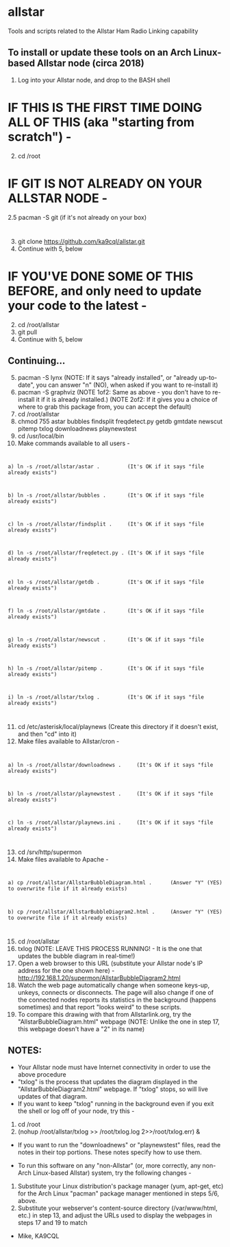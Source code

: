 # allstar
Tools and scripts related to the Allstar Ham Radio Linking capability

To install or update these tools on an Arch Linux-based Allstar node (circa 2018)
---------------------------------------------------------------------------------

1) Log into your Allstar node, and drop to the BASH shell

# IF THIS IS THE FIRST TIME DOING ALL OF THIS (aka "starting from scratch") -
2. cd /root
# IF GIT IS NOT ALREADY ON YOUR ALLSTAR NODE -
2.5 pacman -S git (if it's not already on your box)
#
3. git clone https://github.com/ka9cql/allstar.git
4. Continue with 5, below


# IF YOU'VE DONE SOME OF THIS BEFORE, and only need to update your code to the latest -
2. cd /root/allstar
3. git pull
4. Continue with 5, below


Continuing...
--------------
5) pacman -S lynx         (NOTE: If it says "already installed", or "already up-to-date", you can answer "n" (NO), when asked if you want to re-install it)
6) pacman -S graphviz     (NOTE 1of2: Same as above - you don't have to re-install it if it is already installed.)
                          (NOTE 2of2: If it gives you a choice of where to grab this package from, you can accept the default)
7) cd /root/allstar
8) chmod 755 astar bubbles findsplit freqdetect.py getdb gmtdate newscut pitemp txlog downloadnews playnewstest
9) cd /usr/local/bin
10) Make commands available to all users -
#
    a) ln -s /root/allstar/astar .         (It's OK if it says "file already exists")
#
    b) ln -s /root/allstar/bubbles .       (It's OK if it says "file already exists")
#
    c) ln -s /root/allstar/findsplit .     (It's OK if it says "file already exists")
#
    d) ln -s /root/allstar/freqdetect.py . (It's OK if it says "file already exists")
#
    e) ln -s /root/allstar/getdb .         (It's OK if it says "file already exists")
#
    f) ln -s /root/allstar/gmtdate .       (It's OK if it says "file already exists")
#
    g) ln -s /root/allstar/newscut .       (It's OK if it says "file already exists")
#
    h) ln -s /root/allstar/pitemp .        (It's OK if it says "file already exists")
#
    i) ln -s /root/allstar/txlog .         (It's OK if it says "file already exists")
#

11) cd /etc/asterisk/local/playnews        (Create this directory if it doesn't exist, and then "cd" into it)
12) Make files available to Allstar/cron -
#
    a) ln -s /root/allstar/downloadnews .     (It's OK if it says "file already exists")
#
    b) ln -s /root/allstar/playnewstest .     (It's OK if it says "file already exists")
#
    c) ln -s /root/allstar/playnews.ini .     (It's OK if it says "file already exists")
#
13) cd /srv/http/supermon
14) Make files available to Apache -
#
    a) cp /root/allstar/AllstarBubbleDiagram.html .      (Answer "Y" (YES) to overwrite file if it already exists)
#
    b) cp /root/allstar/AllstarBubbleDiagram2.html .     (Answer "Y" (YES) to overwrite file if it already exists)
#
15) cd /root/allstar
16) txlog             (NOTE: LEAVE THIS PROCESS  RUNNING! - It is the one that updates the bubble diagram in real-time!)
17) Open a web browser to this URL (substitute your Allstar node's IP address for the one shown here) - http://192.168.1.20/supermon/AllstarBubbleDiagram2.html
18) Watch the web page automatically change when someone keys-up, unkeys, connects or disconnects.  The page will also change if one of the connected nodes reports its statistics in the background (happens sometimes) and that report "looks weird" to these scripts.
19) To compare this drawing with that from Allstarlink.org, try the "AllstarBubbleDiagram.html" webpage (NOTE: Unlike the one in step 17, this webpage doesn't have a "2" in its name)


NOTES:
--------------
*  Your Allstar node must have Internet connectivity in order to use the above procedure
*  "txlog" is the process that updates the diagram displayed in the "AllstarBubbleDiagram2.html" webpage. If "txlog" stops, so will live updates of that diagram.
*  If you want to keep "txlog" running in the background even if you exit the shell or log off of your node, try this -

1) cd /root
2) (nohup /root/allstar/txlog >> /root/txlog.log 2>>/root/txlog.err) &

* If you want to run the "downloadnews" or "playnewstest" files, read the notes in their top portions. These notes specify how to use them.

* To run this software on any "non-Allstar" (or, more correctly, any non-Arch Linux-based Allstar) system, try the following changes -

1) Substitute your Linux distribution's package manager (yum, apt-get, etc) for the Arch Linux "pacman" package manager mentioned in steps 5/6, above.
2) Substitute your webserver's content-source directory (/var/www/html, etc.) in step 13, and adjust the URLs used to display the webpages in steps 17 and 19 to match


- Mike, KA9CQL
